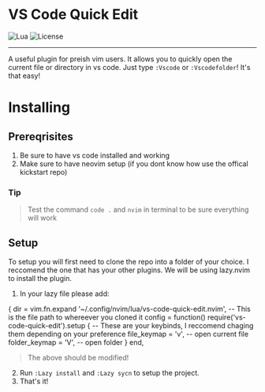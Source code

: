 # VS Code Quick Edit 

![Lua](https://img.shields.io/badge/Lua-5.4-blue)
![License](https://img.shields.io/github/license/SuperNinjaCat5/vs-code-quick-edit)

---

A useful plugin for preish vim users. It allows you to quickly open the current file or directory
in vs code. Just type `:Vscode` or `:Vscodefolder`! It's that easy!

# Installing

## Prereqrisites

1. Be sure to have vs code installed and working
2. Make sure to have neovim setup (if you dont know how use the offical kickstart repo)

### Tip

> Test the command `code .` and `nvim` in terminal to be sure everything will work

## Setup

To setup you will first need to clone the repo into a folder of your choice. I reccomend the one that has your other plugins.
We will be using lazy.nvim to install the plugin.

1. In your lazy file please add: 

  {
    dir = vim.fn.expand '~/.config/nvim/lua/vs-code-quick-edit.nvim', -- This is the file path to whereever you cloned it
    config = function()
      require('vs-code-quick-edit').setup {  -- These are your keybinds, I reccomend chaging them depending on your preference
        file_keymap = '<Leader>v', -- open current file
        folder_keymap = '<Leader>V', -- open folder
      }
    end,

> The above should be modified!

2. Run `:Lazy install` and `:Lazy sycn` to setup the project.
3. That's it!


